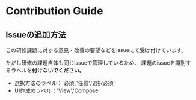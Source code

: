 # Contribution Guide

## Issueの追加方法

この研修課題に対する意見・改善の要望などをissueにて受け付けています。

ただし研修の課題自体も同じissueで管理しているため、
課題のissueを識別するラベルを**付けないでください。**

- 選択方法のラベル：'必須','任意','選択必須'
- UI作成のラベル：'View','Compose'
